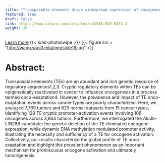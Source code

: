 ```yaml
---
title: "Transposable elements drive widespread expression of oncogenes in human cancers"
featured: true
draft: false
link: https://www.nature.com/articles/s41588-019-0373-3
weight: 20
---
```


[Learn more](https://www.nature.com/articles/s41588-019-0373-3)
{{< load-photoswipe >}}
{{< figure src = "http://wang.wustl.edu/img/slide16.jpg" >}}

# Abstract:
Transposable elements (TEs) are an abundant and rich genetic resource of regulatory sequences1,2,3. Cryptic regulatory elements within TEs can be epigenetically reactivated in cancer to influence oncogenesis in a process termed onco-exaptation4. However, the prevalence and impact of TE onco-exaptation events across cancer types are poorly characterized. Here, we analyzed 7,769 tumors and 625 normal datasets from 15 cancer types, identifying 129 TE cryptic promoter-activation events involving 106 oncogenes across 3,864 tumors. Furthermore, we interrogated the AluJb-LIN28B candidate: the genetic deletion of the TE eliminated oncogene expression, while dynamic DNA methylation modulated promoter activity, illustrating the necessity and sufficiency of a TE for oncogene activation. Collectively, our results characterize the global profile of TE onco-exaptation and highlight this prevalent phenomenon as an important mechanism for promiscuous oncogene activation and ultimately tumorigenesis.